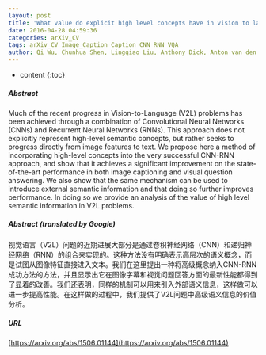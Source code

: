 ```yaml
---
layout: post
title: 'What value do explicit high level concepts have in vision to language problems?'
date: 2016-04-28 04:59:36
categories: arXiv_CV
tags: arXiv_CV Image_Caption Caption CNN RNN VQA
author: Qi Wu, Chunhua Shen, Lingqiao Liu, Anthony Dick, Anton van den Hengel
---
```


* content
{:toc}

##### Abstract
Much of the recent progress in Vision-to-Language (V2L) problems has been achieved through a combination of Convolutional Neural Networks (CNNs) and Recurrent Neural Networks (RNNs). This approach does not explicitly represent high-level semantic concepts, but rather seeks to progress directly from image features to text. We propose here a method of incorporating high-level concepts into the very successful CNN-RNN approach, and show that it achieves a significant improvement on the state-of-the-art performance in both image captioning and visual question answering. We also show that the same mechanism can be used to introduce external semantic information and that doing so further improves performance. In doing so we provide an analysis of the value of high level semantic information in V2L problems.

##### Abstract (translated by Google)
视觉语言（V2L）问题的近期进展大部分是通过卷积神经网络（CNN）和递归神经网络（RNN）的组合来实现的。这种方法没有明确表示高层次的语义概念，而是试图从图像特征直接进入文本。我们在这里提出一种将高级概念纳入CNN-RNN成功方法的方法，并且显示出它在图像字幕和视觉问题回答方面的最新性能都得到了显着的改善。我们还表明，同样的机制可以用来引入外部语义信息，这样做可以进一步提高性能。在这样做的过程中，我们提供了V2L问题中高级语义信息的价值分析。

##### URL
[https://arxiv.org/abs/1506.01144](https://arxiv.org/abs/1506.01144)

